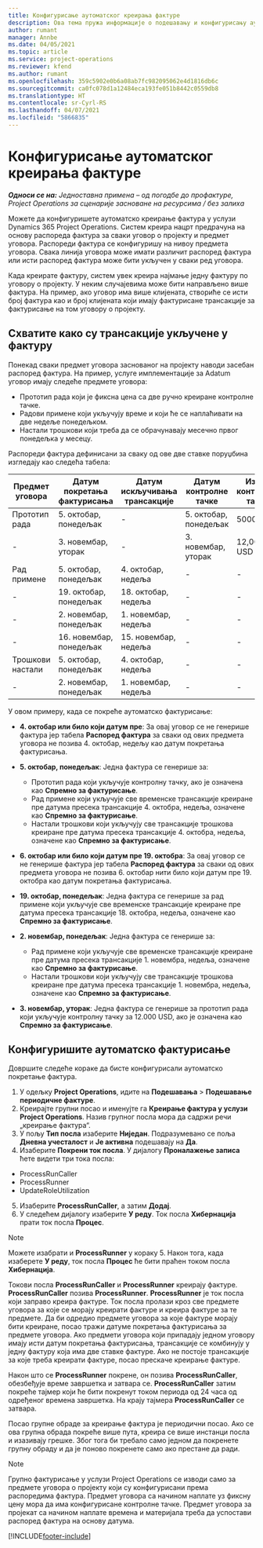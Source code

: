 ```yaml
---
title: Конфигурисање аутоматског креирања фактуре
description: Ова тема пружа информације о подешавању и конфигурисању аутоматског креирања предрачуна.
author: rumant
manager: Annbe
ms.date: 04/05/2021
ms.topic: article
ms.service: project-operations
ms.reviewer: kfend
ms.author: rumant
ms.openlocfilehash: 359c5902e0b6a08ab7fc982095062e4d1816db6c
ms.sourcegitcommit: ca0fc078d1a12484eca193fe051b8442c0559db8
ms.translationtype: HT
ms.contentlocale: sr-Cyrl-RS
ms.lasthandoff: 04/07/2021
ms.locfileid: "5866835"
---
```

# <a name="set-up-automatic-invoice-creation"></a>Конфигурисање аутоматског креирања фактуре 
 
_**Односи се на:** Једноставна примена – од погодбе до профактуре, Project Operations за сценарије засноване на ресурсима / без залиха_

Можете да конфигуришете аутоматско креирање фактура у услузи Dynamics 365 Project Operations. Систем креира нацрт предрачуна на основу распореда фактура за сваки уговор о пројекту и предмет уговора. Распореди фактура се конфигуришу на нивоу предмета уговора. Свака линија уговора може имати различит распоред фактура или исти распоред фактура може бити укључен у сваки ред уговора.

Када креирате фактуру, систем увек креира најмање једну фактуру по уговору о пројекту. У неким случајевима може бити направљено више фактура. На пример, ако уговор има више клијената, створиће се исти број фактура као и број клијената који имају фактурисане трансакције за фактурисање на том уговору о пројекту.

## <a name="understand-how-transactions-are-included-on-an-invoice"></a>Схватите како су трансакције укључене у фактуру 

Понекад сваки предмет уговора заснованог на пројекту наводи засебан распоред фактура. На пример, услуге имплементације за Adatum уговор имају следеће предмете уговора:

- Прототип рада који је фиксна цена са две ручно креиране контролне тачке.
- Радови примене који укључују време и који ће се наплаћивати на две недеље понедељком.
- Настали трошкови који треба да се обрачунавају месечно првог понедељка у месецу.

Распореди фактура дефинисани за сваку од ове две ставке поруџбина изгледају као следећа табела:

| Предмет уговора | Датум покретања фактурисања | Датум искључивања трансакције | Датум контролне тачке | Износ контролне тачке |
| --- | --- | --- | --- | --- |
| Прототип рада | 5. октобар, понедељак | - | 5. октобар, понедељак | 5000 USD |
| - | 3. новембар, уторак | - | 3. новембар, уторак | 12,000 USD |
| Рад примене | 5. октобар, понедељак | 4. октобар, недеља | - | - |
| - | 19. октобар, понедељак | 18. октобар, недеља | - | - |
| - | 2. новембар, понедељак | 1. новембар, недеља | - | - |
| - | 16. новембар, понедељак | 15. новембар, недеља | - | - |
| Трошкови настали | 5. октобар, понедељак | 4. октобар, недеља | - | - |
| - | 2. новембар, понедељак | 1. новембар, недеља | - | - |

У овом примеру, када се покреће аутоматско фактурисање:

- **4. октобар или било који датум пре**: За овај уговор се не генерише фактура јер табела **Распоред фактура** за сваки од ових предмета уговора не позива 4. октобар, недељу као датум покретања фактурисања.
- **5. октобар, понедељак**: Једна фактура се генерише за:

    - Прототип рада који укључује контролну тачку, ако је означена као **Спремно за фактурисање**.
    - Рад примене који укључује све временске трансакције креиране пре датума пресека трансакције 4. октобра, недеља, означене као **Спремно за фактурисање**.
    - Настали трошкови који укључују све трансакције трошкова креиране пре датума пресека трансакције 4. октобра, недеља, означене као **Спремно за фактурисање**.
  
- **6. октобар или било који датум пре 19. октобра**: За овај уговор се не генерише фактура јер табела **Распоред фактура** за сваки од ових предмета уговора не позива 6. октобар нити било који датум пре 19. октобра као датум покретања фактурисања.
- **19. октобар, понедељак**: Једна фактура се генерише за рад примене који укључује све временске трансакције креиране пре датума пресека трансакције 18. октобра, недеља, означене као **Спремно за фактурисање**.
- **2. новембар, понедељак**: Једна фактура се генерише за:

    - Рад примене који укључује све временске трансакције креиране пре датума пресека трансакције 1. новембра, недеља, означене као **Спремно за фактурисање**.
    - Настали трошкови који укључују све трансакције трошкова креиране пре датума пресека трансакције 1. новембра, недеља, означене као **Спремно за фактурисање**.

- **3. новембар, уторак**: Једна фактура се генерише за прототип рада који укључује контролну тачку за 12.000 USD, ако је означена као **Спремно за фактурисање**.

## <a name="configure-automatic-invoicing"></a>Конфигуришите аутоматско фактурисање

Довршите следеће кораке да бисте конфигурисали аутоматско покретање фактура.

1. У одељку **Project Operations**, идите на **Подешавања** > **Подешавање периодичне фактуре**.
2. Креирајте групни посао и именујте га **Креирање фактура у услузи Project Operations**. Назив групног посла мора да садржи речи „креирање фактура“.
3. У пољу **Тип посла** изаберите **Ниједан**. Подразумевано се поља **Дневна учесталост** и **Је активна** подешавају на **Да**.
4. Изаберите **Покрени ток посла**. У дијалогу **Проналажење записа** ћете видети три тока посла:

- ProcessRunCaller
- ProcessRunner
- UpdateRoleUtilization

5. Изаберите **ProcessRunCaller**, а затим **Додај**.
6. У следећем дијалогу изаберите **У реду**. Ток посла **Хибернација** прати ток посла **Процес**. 

> [!NOTE]
> Можете изабрати и **ProcessRunner** у кораку 5. Након тога, када изаберете **У реду**, ток посла **Процес** ће бити праћен током посла **Хибернација**.

Токови посла **ProcessRunCaller** и **ProcessRunner** креирају фактуре. **ProcessRunCaller** позива **ProcessRunner**. **ProcessRunner** је ток посла који заправо креира фактуре. Ток посла пролази кроз све предмете уговора за које се морају креирати фактуре и креира фактуре за те предмете. Да би одредио предмете уговора за које фактуре морају бити креиране, посао тражи датуме покретања фактурисања за предмете уговора. Ако предмети уговора који припадају једном уговору имају исти датум покретања фактурисања, трансакције се комбинују у једну фактуру која има две ставке фактуре. Ако не постоје трансакције за које треба креирати фактуре, посао прескаче креирање фактуре.

Након што се **ProcessRunner** покрене, он позива **ProcessRunCaller**, обезбеђује време завршетка и затвара се. **ProcessRunCaller** затим покреће тајмер који ће бити покренут током периода од 24 часа од одређеног времена завршетка. На крају тајмера **ProcessRunCaller** се затвара.

Посао групне обраде за креирање фактура је периодични посао. Ако се ова групна обрада покреће више пута, креира се више инстанци посла и изазивају грешке. Због тога би требало само једном да покренете групну обраду и да је поново покренете само ако престане да ради.

> [!NOTE]
> Групно фактурисање у услузи Project Operations се изводи само за предмете уговора о пројекту који су конфигурисани према распоредима фактура. Предмет уговора са начином наплате уз фиксну цену мора да има конфигурисане контролне тачке. Предмет уговора за пројекат са начином наплате времена и материјала треба да успостави распоред фактура на основу датума.


[!INCLUDE[footer-include](../../includes/footer-banner.md)]
